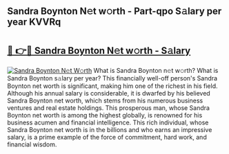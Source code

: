 ## Sandra Boynton N𝚎t w𝚘rth - Part-qpo S𝚊lary per year KVVRq

# <h2><a href="http://gc3475r.nevu.top/?p=Sandra+Boynton">🔗 👉🔴 Sandra Boynton N𝚎t w𝚘rth - S𝚊lary</a></h2>

[![Sandra Boynton N𝚎t W𝚘rth](https://i.imgur.com/Oavwk0R.jpeg)](http://gc3475r.nevu.top/?p=Sandra+Boynton)
What is Sandra Boynton n𝚎t w𝚘rth? What is Sandra Boynton s𝚊lary per year?
This financially well-off person's Sandra Boynton net worth is significant, making him one of the richest in his field. Although his annual salary is considerable, it is dwarfed by his believed Sandra Boynton net worth, which stems from his numerous business ventures and real estate holdings. This prosperous man, whose Sandra Boynton net worth is among the highest globally, is renowned for his business acumen and financial intelligence. This rich individual, whose Sandra Boynton net worth is in the billions and who earns an impressive salary, is a prime example of the force of commitment, hard work, and financial wisdom.
